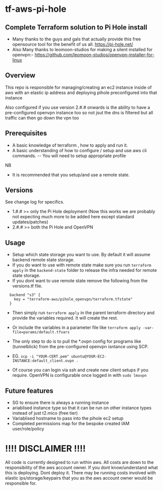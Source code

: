 # tf-aws-pi-hole
## Complete Terraform solution to Pi Hole install

* Many thanks to the guys and gals that actually provide this free opensource tool for the benefit of us all.
https://pi-hole.net/
* Also Many thanks to leomoon-studios for making a silent installed for openvpn:-  https://github.com/leomoon-studios/openvpn-installer-for-linux

## Overview

This repo is responsible for managing/creating an ec2 instance inside of aws with an elastic ip address and deploying pihole preconfigured into that instance

Also configured if you use version 2.#.# onwards is the ability to have a pre-configured openvpn instance too so not jsut the dns is filtered but all traffic can then go down the vpn too

## Prerequisites

* A basic knowledge of terraform , how to apply and run it.
* A basic understanding of how to configure / setup and use aws cli commands. -- You will need to setup appropriate profile

NB
* It is recommended that you setup/and use a remote state.


## Versions

See change log for specifics.

- 1.#.# >= only the Pi Hole deployment (Now this works we are probably not expecting much more to be added here except standard updates/patches)
- 2.#.# >= both the Pi Hole and OpenVPN

## Usage

* Setup which state storage you want to use. By default it will assume backend remote state storage.
* If you do want to use with remote state make sure you run `terraform apply` in the `backend-state` folder to release the infra needed for remote state storage.
* If you dont want to use remote state remove the following from the versions.tf file.
```
  backend "s3" {
    key = "terraform-aws/pihole_openvpn/terraform.tfstate"
  }
```

* Then simply run `terraform apply` in the parent terraform directory and provide the variables required. It will create the rest.

* Or include the variables in a parameter file like `terraform apply -var-file=params/default.tfvars`

* The only step to do is to pull the *.ovpn config for programs like (tunnelblick) from the pre-configured openvpn isntance using SCP.
* EG. `scp -i "YOUR-CERT.pem" ubuntu@YOUR-EC2-INSTANCE:default_client.ovpn .`

* Of course you can login via ssh and create new client setups if you require. OpenVPN is configurable once logged in with `sudo lmovpn`


## Future features

* SG to ensure there is always a running instance
* ariablised instance type so that it can be run on other instance types instead of just t2.mico (free tier)
* Variablised hostname to pass into the pihole ec2 setup
* Completed permissions map for the bespoke created IAM user/role/policy

# !!!! DISCLAIMER !!!!

All code is currently designed to run within aws. All costs are down to the responsibility of the aws account owner. If you dont know/understand what this is deploying. Dont deploy it. There may be running costs involved with elastic ips/storage/keypairs that you as the aws account owner would be responsible for.
